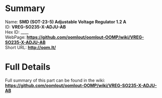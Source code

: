 
Summary
=================
  
Name: __SMD (SOT-23-5) Adjustable Voltage Regulator 1.2 A__    
ID: __VREG-SO235-X-ADJU-AB__   
Hex ID: ____   
WebPage: __https://github.com/oomlout/oomlout-OOMP/wiki/VREG-SO235-X-ADJU-AB__   
Short URL: __http://oom.lt/__   

Full Details
==========================
Full summary of this part can be found in the wiki:   
__https://github.com/oomlout/oomlout-OOMP/wiki/VREG-SO235-X-ADJU-AB__    

